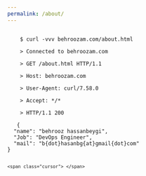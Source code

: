```yaml
---
permalink: /about/
---
```

<html lang="en">
<head>
<link rel="stylesheet" href="../assets/css/terminal.css">
</head>
<body>
<div id="terminal">
  <code>
    $ curl -vvv behroozam.com/about.html<br>
    > Connected to behroozam.com<br>
    > GET /about.html HTTP/1.1<br>
    > Host: behroozam.com<br>
    > User-Agent: curl/7.58.0<br>
    > Accept: */*<br>
    > HTTP/1.1 200 <br>
   {
  "name": "behrooz hassanbeygi",
  "Job": "DevOps Engineer",
  "mail": "b{dot}hasanbg{at}gmail{dot}com"
}

    <span class="cursor">_</span>
  </code>
  <div class="overlay"></div>
</div>
</body>
</html>

